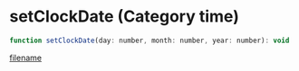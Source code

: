 # setClockDate (Category time)

```js
function setClockDate(day: number, month: number, year: number): void
```

[filename](setClockDate_m.md ':include')